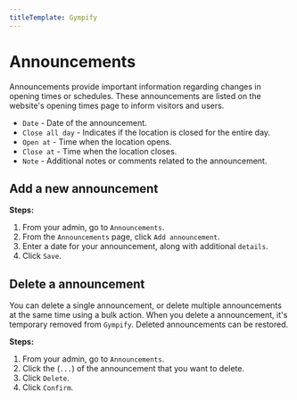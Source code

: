 ```yaml
---
titleTemplate: Gympify
---
```


#   Announcements
Announcements provide important information regarding changes in opening times or schedules. These announcements are listed on the website's opening times page to inform visitors and users.

-   `Date` - Date of the announcement.
-   `Close all day` - Indicates if the location is closed for the entire day.
-   `Open at` - Time when the location opens.
-   `Close at` - Time when the location closes.
-   `Note` - Additional notes or comments related to the announcement.

## Add a new announcement

**Steps:**

1.  From your admin, go to `Announcements`.
2.  From the `Announcements` page, click `Add announcement`.
3.  Enter a date for your announcement, along with additional `details`.
4.  Click `Save`.

##  Delete a announcement
You can delete a single announcement, or delete multiple announcements at the same time using a bulk action. When you delete a announcement, it's temporary removed from `Gympify`. Deleted announcements can be restored.

**Steps:**

1.  From your admin, go to `Announcements`.
2.  Click the (`...`) of the announcement that you want to delete.
3.  Click `Delete`.
4.  Click `Confirm`.